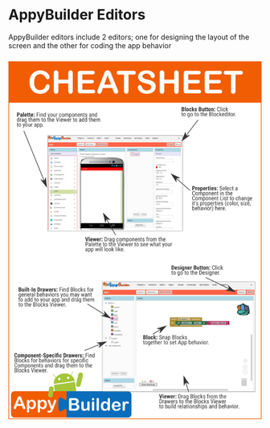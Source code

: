 # AppyBuilder Editors

AppyBuilder editors include 2 editors; one for designing the layout of the screen and the other for coding the app behavior

### ![](/assets/editors.png)



